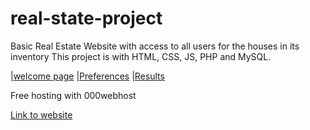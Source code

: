 # real-state-project
Basic Real Estate Website with access to all users for the houses in its inventory
This project is with HTML, CSS, JS, PHP and MySQL.

|[welcome page](https://github.com/Krypter93/real-state-project/blob/main/Img/main%20page.png?raw=true)
|[Preferences](https://github.com/Krypter93/real-state-project/blob/main/Img/filtro.png?raw=true)
|[Results](https://github.com/Krypter93/real-state-project/blob/main/Img/resultados.png?raw=true)

Free hosting with 000webhost

[Link to website](https://proyecto-inmobiliaria-deusto.000webhostapp.com/index.php) 


